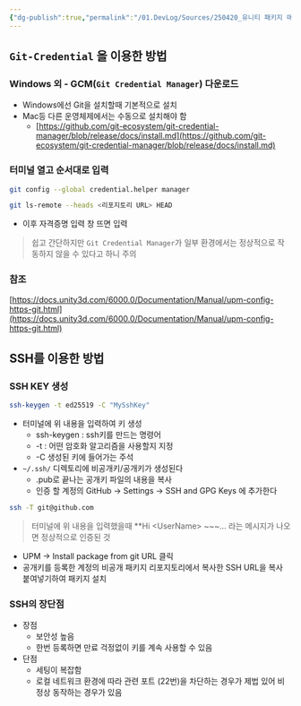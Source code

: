 ```yaml
---
{"dg-publish":true,"permalink":"/01.DevLog/Sources/250420_유니티 패키지 매니저에서 비공개 리포지토리를 참조할 수 있도록 해보자/","noteIcon":"","created":"2025-05-23T02:26:24.000+09:00","updated":"2025-07-20T02:49:56.000+09:00"}
---
```


## `Git-Credential` 을 이용한 방법

### Windows 외 - GCM(`Git Credential Manager`) 다운로드

- Windows에선 Git을 설치할때 기본적으로 설치
- Mac등 다른 운영체제에서는 수동으로 설치해야 함
    - [https://github.com/git-ecosystem/git-credential-manager/blob/release/docs/install.md](https://github.com/git-ecosystem/git-credential-manager/blob/release/docs/install.md)

### 터미널 열고 순서대로 입력

```bash
git config --global credential.helper manager
```

```bash
git ls-remote --heads <리포지토리 URL> HEAD
```

- 이후 자격증명 입력 창 뜨면 입력

> 쉽고 간단하지만 `Git Credential Manager`가 일부 환경에서는 정상적으로 작동하지 않을 수 있다고 하니 주의

### 참조

[https://docs.unity3d.com/6000.0/Documentation/Manual/upm-config-https-git.html](https://docs.unity3d.com/6000.0/Documentation/Manual/upm-config-https-git.html)

## SSH를 이용한 방법

### SSH KEY 생성

```bash
ssh-keygen -t ed25519 -C "MySshKey"
```

- 터미널에 위 내용을 입력하여 키 생성
    - ssh-keygen : ssh키를 만드는 명령어
    - -t : 어떤 암호화 알고리즘을 사용할지 지정
    - -C 생성된 키에 들어가는 주석
- `~/.ssh/` 디렉토리에 비공개키/공개키가 생성된다
    - .pub로 끝나는 공개키 파일의 내용을 복사
    - 인증 할 계정의 GitHub → Settings → SSH and GPG Keys 에 추가한다

```bash
ssh -T git@github.com
```

> 터미널에 위 내용을 입력했을때 **Hi <UserName\> ~~~… 라는 메시지가 나오면 정상적으로 인증된 것

- UPM → Install package from git URL 클릭
- 공개키를 등록한 계정의 비공개 패키지 리포지토리에서 복사한 SSH URL을 복사 붙여넣기하여 패키지 설치

### SSH의 장단점

* 장점
    * 보안성 높음
    * 한번 등록하면 만료 걱정없이 키를 계속 사용할 수 있음
* 단점
    * 세팅이 복잡함
    * 로컬 네트워크 환경에 따라 관련 포트 (22번)을 차단하는 경우가 제법 있어 비정상 동작하는 경우가 있음
